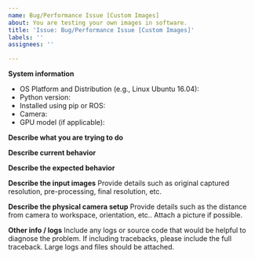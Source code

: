 ```yaml
---
name: Bug/Performance Issue [Custom Images]
about: You are testing your own images in software.
title: 'Issue: Bug/Performance Issue [Custom Images]'
labels: ''
assignees: ''

---
```


**System information**
- OS Platform and Distribution (e.g., Linux Ubuntu 16.04):
- Python version:
- Installed using pip or ROS:
- Camera:
- GPU model (if applicable):

**Describe what you are trying to do**

**Describe current behavior**

**Describe the expected behavior** 

**Describe the input images**
Provide details such as original captured resolution, pre-processing, final resolution, etc.

**Describe the physical camera setup**
Provide details such as the distance from camera to workspace, orientation, etc.. Attach a picture if possible.

**Other info / logs**
Include any logs or source code that would be helpful to diagnose the problem. If including tracebacks, please include the full traceback. Large logs and files should be attached.
